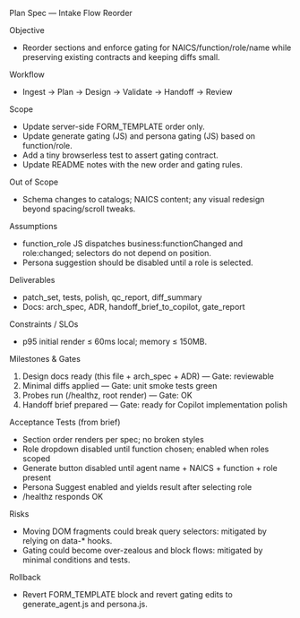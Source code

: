 Plan Spec — Intake Flow Reorder

Objective
- Reorder sections and enforce gating for NAICS/function/role/name while preserving existing contracts and keeping diffs small.

Workflow
- Ingest → Plan → Design → Validate → Handoff → Review

Scope
- Update server-side FORM_TEMPLATE order only.
- Update generate gating (JS) and persona gating (JS) based on function/role.
- Add a tiny browserless test to assert gating contract.
- Update README notes with the new order and gating rules.

Out of Scope
- Schema changes to catalogs; NAICS content; any visual redesign beyond spacing/scroll tweaks.

Assumptions
- function_role JS dispatches business:functionChanged and role:changed; selectors do not depend on position.
- Persona suggestion should be disabled until a role is selected.

Deliverables
- patch_set, tests, polish, qc_report, diff_summary
- Docs: arch_spec, ADR, handoff_brief_to_copilot, gate_report

Constraints / SLOs
- p95 initial render ≤ 60ms local; memory ≤ 150MB.

Milestones & Gates
1) Design docs ready (this file + arch_spec + ADR) — Gate: reviewable
2) Minimal diffs applied — Gate: unit smoke tests green
3) Probes run (/healthz, root render) — Gate: OK
4) Handoff brief prepared — Gate: ready for Copilot implementation polish

Acceptance Tests (from brief)
- Section order renders per spec; no broken styles
- Role dropdown disabled until function chosen; enabled when roles scoped
- Generate button disabled until agent name + NAICS + function + role present
- Persona Suggest enabled and yields result after selecting role
- /healthz responds OK

Risks
- Moving DOM fragments could break query selectors: mitigated by relying on data-* hooks.
- Gating could become over-zealous and block flows: mitigated by minimal conditions and tests.

Rollback
- Revert FORM_TEMPLATE block and revert gating edits to generate_agent.js and persona.js.

